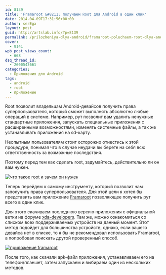 ```yaml
---
id: 8139
title: 'Framaroot &#8211; получаем Root для Android в один клик'
date: 2014-04-09T17:31:56+00:00
author: serEga
layout: post
guid: http://artslab.info/?p=8139
permalink: /prilozheniya-dlya-android/framaroot-poluchaem-root-dlya-android-v-odin-klik/
cover:
  - 8141
wpb_post_views_count:
  - 668
dsq_thread_id:
  - 2600543661
categories:
  - Приложения для Android
tags:
  - android
  - root
  - приложение
---
```

Root позволит владельцам Android-девайсов получить права суперпользователя, который сможет выполнять абсолютно любые операций в системе. Например, рут позволит вам удалить ненужные стандартные приложения, запускать специальные приложения с расширенными возможностями, изменять системные файлы, а так же устанавливать приложения на sd-карту.

Неопытным пользователям стоит осторожно отнестись к этой процедуре, понимая что в случае неудачи вы берете на себя всю ответственность за возможные последствия.

Поэтому перед тем как сделать root, задумайтесь, действительно ли он вам нужен.

[<img src="http://googledrive.com/host/0B9lHVSSSdxdxd0hjdUdmRzY3Tjg/root-chto-zachem-kak-300x291.jpg" alt="что такое root и зачем он нужен" class="aligncenter size-medium wp-image-8142" srcset="http://googledrive.com/host/0B9lHVSSSdxdxd0hjdUdmRzY3Tjg/root-chto-zachem-kak-300x291.jpg 300w, http://googledrive.com/host/0B9lHVSSSdxdxd0hjdUdmRzY3Tjg/root-chto-zachem-kak.jpg 600w" sizes="(max-width: 300px) 100vw, 300px" />](http://googledrive.com/host/0B9lHVSSSdxdxd0hjdUdmRzY3Tjg/root-chto-zachem-kak.jpg)

<!--more-->

Теперь перейдем к самому инструменту, который позволит нам заполучить права суперпользователя. Для этой цели я хотел бы представить вам приложение [Framaroot](http://forum.xda-developers.com/showthread.php?t=2130276) позволяющее получить рут всего в один клик.

Для этого скачиваем последнюю версию приложения с официальной ветки на форуме [xda-developers](http://forum.xda-developers.com/showthread.php?t=2130276). Там же, можно ознакомиться со списком всех поддерживаемых устройств на данный момент. Этот метод подойдет для большинства устройств, однако, если вашего девайса нет в списке, то я бы не рекомендовал использовать Framaroot, а попробовал поискать другой проверенный способ.

[<img src="http://googledrive.com/host/0B9lHVSSSdxdxd0hjdUdmRzY3Tjg/root-prava-v-odin-klik-168x300.jpg" alt="приложение framaroot" class="aligncenter size-medium wp-image-8140" srcset="http://googledrive.com/host/0B9lHVSSSdxdxd0hjdUdmRzY3Tjg/root-prava-v-odin-klik-168x300.jpg 168w, http://googledrive.com/host/0B9lHVSSSdxdxd0hjdUdmRzY3Tjg/root-prava-v-odin-klik-576x1024.jpg 576w, http://googledrive.com/host/0B9lHVSSSdxdxd0hjdUdmRzY3Tjg/root-prava-v-odin-klik.jpg 720w" sizes="(max-width: 168px) 100vw, 168px" />](http://googledrive.com/host/0B9lHVSSSdxdxd0hjdUdmRzY3Tjg/root-prava-v-odin-klik.jpg)

После того, как скачали apk-файл приложения, устанавливаем его на телефон/планшет, затем запускаем и выбираем один из нескольких методов.
